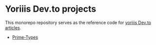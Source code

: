 # Yoriiis Dev.to projects

This monorepo repository serves as the reference code for [yoriiis Dev.to articles](https://dev.to/yoriiis).

- [Prime-Types](./projects/prime-types)
